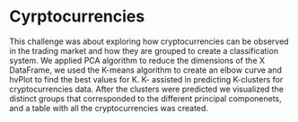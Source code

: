 # Cyrptocurrencies
This challenge was about exploring how cryptocurrencies can be observed in the trading market and how they are grouped to create a classification system. We applied PCA algorithm to reduce the dimensions of the X DataFrame, we used the K-means algorithm to create an elbow curve and hvPlot to find the best values for K. K- assisted in predicting K-clusters for cryptocurrencies data. After the clusters were predicted we visualized the distinct groups that corresponded to the different principal componenets, and a table with all the cryptocurrencies was created.
